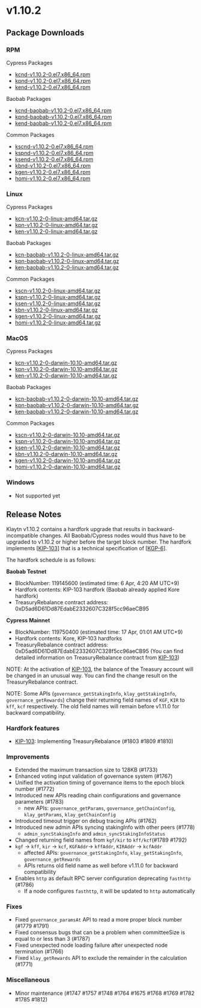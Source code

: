 # v1.10.2

## Package Downloads

### RPM <a id="rpm"></a>

Cypress Packages

- [kcnd-v1.10.2-0.el7.x86_64.rpm](https://packages.klaytn.net/klaytn/v1.10.2/kcnd-v1.10.2-0.el7.x86_64.rpm)
- [kpnd-v1.10.2-0.el7.x86_64.rpm](https://packages.klaytn.net/klaytn/v1.10.2/kpnd-v1.10.2-0.el7.x86_64.rpm)
- [kend-v1.10.2-0.el7.x86_64.rpm](https://packages.klaytn.net/klaytn/v1.10.2/kend-v1.10.2-0.el7.x86_64.rpm)

Baobab Packages

- [kcnd-baobab-v1.10.2-0.el7.x86_64.rpm](https://packages.klaytn.net/klaytn/v1.10.2/kcnd-baobab-v1.10.2-0.el7.x86_64.rpm)
- [kpnd-baobab-v1.10.2-0.el7.x86_64.rpm](https://packages.klaytn.net/klaytn/v1.10.2/kpnd-baobab-v1.10.2-0.el7.x86_64.rpm)
- [kend-baobab-v1.10.2-0.el7.x86_64.rpm](https://packages.klaytn.net/klaytn/v1.10.2/kend-baobab-v1.10.2-0.el7.x86_64.rpm)

Common Packages

- [kscnd-v1.10.2-0.el7.x86_64.rpm](https://packages.klaytn.net/klaytn/v1.10.2/kscnd-v1.10.2-0.el7.x86_64.rpm)
- [kspnd-v1.10.2-0.el7.x86_64.rpm](https://packages.klaytn.net/klaytn/v1.10.2/kspnd-v1.10.2-0.el7.x86_64.rpm)
- [ksend-v1.10.2-0.el7.x86_64.rpm](https://packages.klaytn.net/klaytn/v1.10.2/ksend-v1.10.2-0.el7.x86_64.rpm)
- [kbnd-v1.10.2-0.el7.x86_64.rpm](https://packages.klaytn.net/klaytn/v1.10.2/kbnd-v1.10.2-0.el7.x86_64.rpm)
- [kgen-v1.10.2-0.el7.x86_64.rpm](https://packages.klaytn.net/klaytn/v1.10.2/kgen-v1.10.2-0.el7.x86_64.rpm)
- [homi-v1.10.2-0.el7.x86_64.rpm](https://packages.klaytn.net/klaytn/v1.10.2/homi-v1.10.2-0.el7.x86_64.rpm)

### Linux <a id="linux"></a>

Cypress Packages

- [kcn-v1.10.2-0-linux-amd64.tar.gz](https://packages.klaytn.net/klaytn/v1.10.2/kcn-v1.10.2-0-linux-amd64.tar.gz)
- [kpn-v1.10.2-0-linux-amd64.tar.gz](https://packages.klaytn.net/klaytn/v1.10.2/kpn-v1.10.2-0-linux-amd64.tar.gz)
- [ken-v1.10.2-0-linux-amd64.tar.gz](https://packages.klaytn.net/klaytn/v1.10.2/ken-v1.10.2-0-linux-amd64.tar.gz)

Baobab Packages

- [kcn-baobab-v1.10.2-0-linux-amd64.tar.gz](https://packages.klaytn.net/klaytn/v1.10.2/kcn-baobab-v1.10.2-0-linux-amd64.tar.gz)
- [kpn-baobab-v1.10.2-0-linux-amd64.tar.gz](https://packages.klaytn.net/klaytn/v1.10.2/kpn-baobab-v1.10.2-0-linux-amd64.tar.gz)
- [ken-baobab-v1.10.2-0-linux-amd64.tar.gz](https://packages.klaytn.net/klaytn/v1.10.2/ken-baobab-v1.10.2-0-linux-amd64.tar.gz)

Common Packages

- [kscn-v1.10.2-0-linux-amd64.tar.gz](https://packages.klaytn.net/klaytn/v1.10.2/kscn-v1.10.2-0-linux-amd64.tar.gz)
- [kspn-v1.10.2-0-linux-amd64.tar.gz](https://packages.klaytn.net/klaytn/v1.10.2/kspn-v1.10.2-0-linux-amd64.tar.gz)
- [ksen-v1.10.2-0-linux-amd64.tar.gz](https://packages.klaytn.net/klaytn/v1.10.2/ksen-v1.10.2-0-linux-amd64.tar.gz)
- [kbn-v1.10.2-0-linux-amd64.tar.gz](https://packages.klaytn.net/klaytn/v1.10.2/kbn-v1.10.2-0-linux-amd64.tar.gz)
- [kgen-v1.10.2-0-linux-amd64.tar.gz](https://packages.klaytn.net/klaytn/v1.10.2/kgen-v1.10.2-0-linux-amd64.tar.gz)
- [homi-v1.10.2-0-linux-amd64.tar.gz](https://packages.klaytn.net/klaytn/v1.10.2/homi-v1.10.2-0-linux-amd64.tar.gz)

### MacOS <a id="macos"></a>

Cypress Packages

- [kcn-v1.10.2-0-darwin-10.10-amd64.tar.gz](https://packages.klaytn.net/klaytn/v1.10.2/kcn-v1.10.2-0-darwin-10.10-amd64.tar.gz)
- [kpn-v1.10.2-0-darwin-10.10-amd64.tar.gz](https://packages.klaytn.net/klaytn/v1.10.2/kpn-v1.10.2-0-darwin-10.10-amd64.tar.gz)
- [ken-v1.10.2-0-darwin-10.10-amd64.tar.gz](https://packages.klaytn.net/klaytn/v1.10.2/ken-v1.10.2-0-darwin-10.10-amd64.tar.gz)

Baobab Packages

- [kcn-baobab-v1.10.2-0-darwin-10.10-amd64.tar.gz](https://packages.klaytn.net/klaytn/v1.10.2/kcn-baobab-v1.10.2-0-darwin-10.10-amd64.tar.gz)
- [kpn-baobab-v1.10.2-0-darwin-10.10-amd64.tar.gz](https://packages.klaytn.net/klaytn/v1.10.2/kpn-baobab-v1.10.2-0-darwin-10.10-amd64.tar.gz)
- [ken-baobab-v1.10.2-0-darwin-10.10-amd64.tar.gz](https://packages.klaytn.net/klaytn/v1.10.2/ken-baobab-v1.10.2-0-darwin-10.10-amd64.tar.gz)

Common Packages

- [kscn-v1.10.2-0-darwin-10.10-amd64.tar.gz](https://packages.klaytn.net/klaytn/v1.10.2/kscn-v1.10.2-0-darwin-10.10-amd64.tar.gz)
- [kspn-v1.10.2-0-darwin-10.10-amd64.tar.gz](https://packages.klaytn.net/klaytn/v1.10.2/kspn-v1.10.2-0-darwin-10.10-amd64.tar.gz)
- [ksen-v1.10.2-0-darwin-10.10-amd64.tar.gz](https://packages.klaytn.net/klaytn/v1.10.2/ksen-v1.10.2-0-darwin-10.10-amd64.tar.gz)
- [kbn-v1.10.2-0-darwin-10.10-amd64.tar.gz](https://packages.klaytn.net/klaytn/v1.10.2/kbn-v1.10.2-0-darwin-10.10-amd64.tar.gz)
- [kgen-v1.10.2-0-darwin-10.10-amd64.tar.gz](https://packages.klaytn.net/klaytn/v1.10.2/kgen-v1.10.2-0-darwin-10.10-amd64.tar.gz)
- [homi-v1.10.2-0-darwin-10.10-amd64.tar.gz](https://packages.klaytn.net/klaytn/v1.10.2/homi-v1.10.2-0-darwin-10.10-amd64.tar.gz)

### Windows <a id="windows"></a>

- Not supported yet

## Release Notes

Klaytn v1.10.2 contains a hardfork upgrade that results in backward-incompatible changes. All Baobab/Cypress nodes would thus have to be upgraded to v1.10.2 or higher before the target block number. The hardfork implements [[KIP-103](https://kips.klaytn.foundation/KIPs/kip-103)] that is a technical specification of [[KGP-6](https://govforum.klaytn.foundation/t/kgp-6-proposal-to-establish-a-sustainable-and-verifiable-klay-token-economy/157)].

The hardfork schedule is as follows:

**Baobab Testnet**

- BlockNumber: 119145600 (estimated time: 6 Apr, 4:20 AM UTC+9)
- Hardfork contents: KIP-103 hardfork (Baobab already applied Kore hardfork)
- TreasuryRebalance contract address: 0xD5ad6D61Dd87EdabE2332607C328f5cc96aeCB95

**Cypress Mainnet**

- BlockNumber: 119750400 (estimated time: 17 Apr, 01:01 AM UTC+9)
- Hardfork contents: Kore, KIP-103 hardforks
- TreasuryRebalance contract address: 0xD5ad6D61Dd87EdabE2332607C328f5cc96aeCB95
  (You can find detailed information on TreasuryRebalance contract from [KIP-103](https://kips.klaytn.foundation/KIPs/kip-103))

NOTE: At the activation of [KIP-103](https://github.com/klaytn/kips/pull/104), the balance of the Treasury account will be changed in an unusual way. You can find the change result on the TreasuryRebalance contract.

NOTE: Some APIs (`governance_getStakingInfo`, `klay_getStakingInfo`, `governance_getRewards`) change their returning field names of `KGF`, `KIR` to `kff`, `kcf` respectively. The old field names will remain before v1.11.0 for backward compatibility.

### Hardfork features

- [KIP-103](https://kips.klaytn.foundation/KIPs/kip-103): Implementing TreasuryRebalance (#1803 #1809 #1810)

### Improvements

- Extended the maximum transaction size to 128KB (#1733)
- Enhanced voting input validation of governance system (#1767)
- Unified the activation timing of governance items to the epoch block number (#1772)
- Introduced new APIs reading chain configurations and governance parameters (#1783)
  - new APIs: `governance_getParams`, `governance_getChainConfig`, `klay_getParams`, `klay_getChainConfig`
- Introduced timeout trigger on debug tracing APIs (#1762)
- Introduced new admin APIs syncing stakingInfo with other peers (#1778)
  - `admin_syncStakingInfo` and `admin_syncStakingInfoStatus`
- Changed returning field names from `kgf/kir` to `kff/kcf`(#1789 #1792)
- `kgf` -> `kff`, `kir` -> `kcf`, `KGFAddr`-> `kffAddr`, `KIRAddr` -> `kcfAddr`
  - affected APIs: `governance_getStakingInfo`, `klay_getStakingInfo`, `governance_getRewards`
  - APIs returns old field name as well before v1.11.0 for backward compatibility
- Enables `http` as default RPC server configuration deprecating `fasthttp` (#1786)
  - If a node configures `fasthttp`, it will be updated to `http` automatically

### Fixes

- Fixed `governance_paramsAt` API to read a more proper block number (#1779 #1791)
- Fixed consensus bugs that can be a problem when committeeSize is equal to or less than 3 (#1787)
- Fixed unexpected node loading failure after unexpected node termination (#1766)
- Fixed `klay_getRewards` API to exclude the remainder in the calculation (#1771)

### Miscellaneous

- Minor maintenance (#1747 #1757 #1748 #1764 #1675 #1768 #1769 #1782 #1785 #1812)
